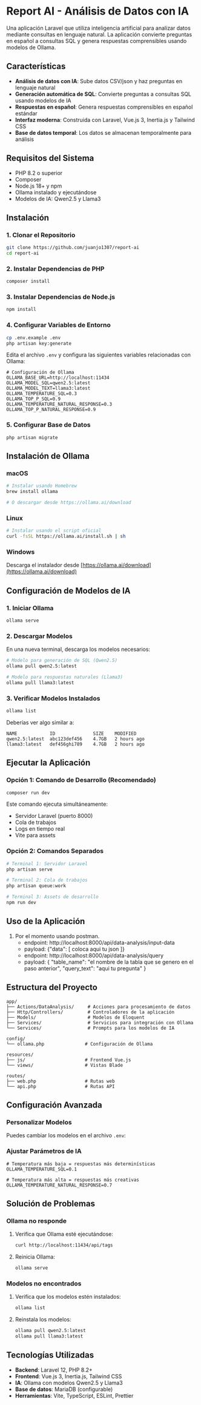 # Report AI - Análisis de Datos con IA

Una aplicación Laravel que utiliza inteligencia artificial para analizar datos mediante consultas en lenguaje natural. La aplicación convierte preguntas en español a consultas SQL y genera respuestas comprensibles usando modelos de Ollama.

## Características

- **Análisis de datos con IA**: Sube datos CSV/json y haz preguntas en lenguaje natural
- **Generación automática de SQL**: Convierte preguntas a consultas SQL usando modelos de IA
- **Respuestas en español**: Genera respuestas comprensibles en español estándar
- **Interfaz moderna**: Construida con Laravel, Vue.js 3, Inertia.js y Tailwind CSS
- **Base de datos temporal**: Los datos se almacenan temporalmente para análisis

## Requisitos del Sistema

- PHP 8.2 o superior
- Composer
- Node.js 18+ y npm
- Ollama instalado y ejecutándose
- Modelos de IA: Qwen2.5 y Llama3

## Instalación

### 1. Clonar el Repositorio

```bash
git clone https://github.com/juanjo1307/report-ai
cd report-ai
```

### 2. Instalar Dependencias de PHP

```bash
composer install
```

### 3. Instalar Dependencias de Node.js

```bash
npm install
```

### 4. Configurar Variables de Entorno

```bash
cp .env.example .env
php artisan key:generate
```

Edita el archivo `.env` y configura las siguientes variables relacionadas con Ollama:

```env
# Configuración de Ollama
OLLAMA_BASE_URL=http://localhost:11434
OLLAMA_MODEL_SQL=qwen2.5:latest
OLLAMA_MODEL_TEXT=llama3:latest
OLLAMA_TEMPERATURE_SQL=0.3
OLLAMA_TOP_P_SQL=0.9
OLLAMA_TEMPERATURE_NATURAL_RESPONSE=0.3
OLLAMA_TOP_P_NATURAL_RESPONSE=0.9
```

### 5. Configurar Base de Datos
```
php artisan migrate
```

## Instalación de Ollama

### macOS

```bash
# Instalar usando Homebrew
brew install ollama

# O descargar desde https://ollama.ai/download
```

### Linux

```bash
# Instalar usando el script oficial
curl -fsSL https://ollama.ai/install.sh | sh
```

### Windows

Descarga el instalador desde [https://ollama.ai/download](https://ollama.ai/download)

## Configuración de Modelos de IA

### 1. Iniciar Ollama

```bash
ollama serve
```

### 2. Descargar Modelos

En una nueva terminal, descarga los modelos necesarios:

```bash
# Modelo para generación de SQL (Qwen2.5)
ollama pull qwen2.5:latest

# Modelo para respuestas naturales (Llama3)
ollama pull llama3:latest
```

### 3. Verificar Modelos Instalados

```bash
ollama list
```

Deberías ver algo similar a:

```
NAME            ID              SIZE    MODIFIED
qwen2.5:latest  abc123def456    4.7GB   2 hours ago
llama3:latest   def456ghi789    4.7GB   2 hours ago
```

## Ejecutar la Aplicación

### Opción 1: Comando de Desarrollo (Recomendado)

```bash
composer run dev
```

Este comando ejecuta simultáneamente:
- Servidor Laravel (puerto 8000)
- Cola de trabajos
- Logs en tiempo real
- Vite para assets

### Opción 2: Comandos Separados

```bash
# Terminal 1: Servidor Laravel
php artisan serve

# Terminal 2: Cola de trabajos
php artisan queue:work

# Terminal 3: Assets de desarrollo
npm run dev
```

## Uso de la Aplicación
1. Por el momento usando postman.
   - endpoint: http://localhost:8000/api/data-analysis/input-data
   - payload: {"data": [ coloca aqui tu json ]}
   - endpoint: http://localhost:8000/api/data-analysis/query
   - payload: 
      {
         "table_name": "el nombre de la tabla que se genero en el paso anterior",
         "query_text": "aqui tu pregunta"
      }

## Estructura del Proyecto

```
app/
├── Actions/DataAnalysis/     # Acciones para procesamiento de datos
├── Http/Controllers/         # Controladores de la aplicación
├── Models/                   # Modelos de Eloquent
├── Services/                 # Servicios para integración con Ollama
└── Services/                 # Prompts para los modelos de IA

config/
└── ollama.php               # Configuración de Ollama

resources/
├── js/                      # Frontend Vue.js
└── views/                   # Vistas Blade

routes/
├── web.php                  # Rutas web
└── api.php                  # Rutas API
```

## Configuración Avanzada

### Personalizar Modelos

Puedes cambiar los modelos en el archivo `.env`:

### Ajustar Parámetros de IA

```env
# Temperatura más baja = respuestas más determinísticas
OLLAMA_TEMPERATURE_SQL=0.1

# Temperatura más alta = respuestas más creativas
OLLAMA_TEMPERATURE_NATURAL_RESPONSE=0.7
```

## Solución de Problemas

### Ollama no responde

1. Verifica que Ollama esté ejecutándose:
   ```bash
   curl http://localhost:11434/api/tags
   ```

2. Reinicia Ollama:
   ```bash
   ollama serve
   ```

### Modelos no encontrados

1. Verifica que los modelos estén instalados:
   ```bash
   ollama list
   ```

2. Reinstala los modelos:
   ```bash
   ollama pull qwen2.5:latest
   ollama pull llama3:latest
   ```
   
## Tecnologías Utilizadas

- **Backend**: Laravel 12, PHP 8.2+
- **Frontend**: Vue.js 3, Inertia.js, Tailwind CSS
- **IA**: Ollama con modelos Qwen2.5 y Llama3
- **Base de datos**: MariaDB (configurable)
- **Herramientas**: Vite, TypeScript, ESLint, Prettier
